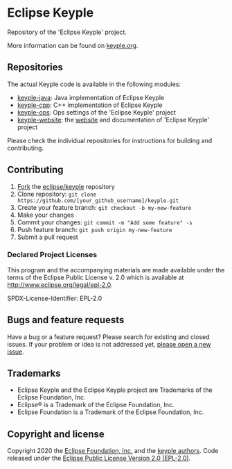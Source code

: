 # Eclipse Keyple
Repository of the 'Eclipse Keyple' project.

More information can be found on [keyple.org](http://keyple.org).

## Repositories

The actual Keyple code is available in the following modules:

- [keyple-java](https://github.com/eclipse/keyple-java): Java implementation of Eclipse Keyple
- [keyple-cpp](https://github.com/eclipse/keyple-cpp): C++ implementation of Eclipse Keyple
- [keyple-ops](https://github.com/eclipse/keyple-ops): Ops settings of the 'Eclipse Keyple' project
- [keyple-website](https://github.com/eclipse/keyple-website): the [website](https://www.eclipse.org/Keyple/) and documentation of 'Eclipse Keyple' project

Please check the individual repositories for instructions for building and contributing.

## Contributing

1. [Fork](https://help.github.com/articles/fork-a-repo/) the [eclipse/keyple](https://github.com/eclipse/keyple) repository
2. Clone repository: `git clone https://github.com/[your_github_username]/keyple.git`
3. Create your feature branch: `git checkout -b my-new-feature`
4. Make your changes
5. Commit your changes: `git commit -m "Add some feature" -s`
6. Push feature branch: `git push origin my-new-feature`
7. Submit a pull request

### Declared Project Licenses

This program and the accompanying materials are made available under the terms
of the Eclipse Public License v. 2.0 which is available at
http://www.eclipse.org/legal/epl-2.0.

SPDX-License-Identifier: EPL-2.0

## Bugs and feature requests

Have a bug or a feature request? Please search for existing and closed issues. If your problem or idea is not addressed yet, [please open a new issue](https://github.com/eclipse/keyple/issues/new).

## Trademarks

* Eclipse Keyple and the Eclipse Keyple project are Trademarks of the Eclipse Foundation, Inc.
* Eclipse® is a Trademark of the Eclipse Foundation, Inc.
* Eclipse Foundation is a Trademark of the Eclipse Foundation, Inc.

## Copyright and license

Copyright 2020 the [Eclipse Foundation, Inc.](https://www.eclipse.org) and the [keyple authors](https://github.com/eclipse/keyple/graphs/contributors). Code released under the [Eclipse Public License Version 2.0 (EPL-2.0)](https://github.com/eclipse/keyple-website/blob/src/LICENSE).
